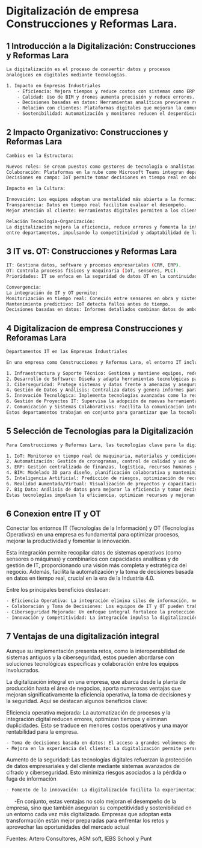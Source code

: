 # Digitalización de empresa Construcciones y Reformas Lara.
## 1 Introducción a la Digitalización: Construcciones y Reformas Lara
```bash
La digitalización es el proceso de convertir datos y procesos
analógicos en digitales mediante tecnologías.
```
```bash
1. Impacto en Empresas Industriales
    - Eficiencia: Mejora tiempos y reduce costos con sistemas como ERP.
    - Calidad: Uso de BIM y drones aumenta precisión y reduce errores.
    - Decisiones basadas en datos: Herramientas analíticas previenen retrasos y sobrecostes.
    - Relación con clientes: Plataformas digitales que mejoran la comunicación.
    - Sostenibilidad: Automatización y monitoreo reducen el desperdicio.
```

## 2 Impacto Organizativo: Construcciones y Reformas Lara
```bash
Cambios en la Estructura:

Nuevos roles: Se crean puestos como gestores de tecnología o analistas de datos.
Colaboración: Plataformas en la nube como Microsoft Teams integran departamentos (diseño, compras, obra).
Decisiones en campo: IoT permite tomar decisiones en tiempo real en obra.
```

```bash
Impacto en la Cultura:

Innovación: Los equipos adoptan una mentalidad más abierta a la formación tecnológica.
Transparencia: Datos en tiempo real facilitan evaluar el desempeño.
Mejor atención al cliente: Herramientas digitales permiten a los clientes seguir el progreso de las obras.
```

```bash
Relación Tecnología-Organización:
La digitalización mejora la eficiencia, reduce errores y fomenta la integración
entre departamentos, impulsando la competitividad y adaptabilidad de la empresa
```

## 3 IT vs. OT: Construcciones y Reformas Lara
```bash
IT: Gestiona datos, software y procesos empresariales (CRM, ERP).
OT: Controla procesos físicos y maquinaria (IoT, sensores, PLC).
Prioridades: IT se enfoca en la seguridad de datos OT en la continuidad operativa.
```

```bash
Convergencia:
La integración de IT y OT permite:
Monitorización en tiempo real: Conexión entre sensores en obra y sistemas administrativos.
Mantenimiento predictivo: IoT detecta fallos antes de tiempo.
Decisiones basadas en datos: Informes detallados combinan datos de ambos entornos.
```

## 4 Digitalizacion de empresa Construcciones y Reforamas Lara
```bash
Departamentos IT en las Empresas Industriales

En una empresa como Construcciones y Reformas Lara, el entorno IT incluye los siguientes departamentos clave:

1. Infraestructura y Soporte Técnico: Gestiona y mantiene equipos, redes y sistemas; resuelve problemas técnicos y asegura la continuidad operativa.
2. Desarrollo de Software: Diseña y adapta herramientas tecnológicas para la gestión de proyectos, presupuestos y operaciones.
3. Ciberseguridad: Protege sistemas y datos frente a amenazas y asegura el cumplimiento de normativas.
4. Gestión de Datos y Análisis: Centraliza datos y genera informes para optimizar tiempos, costos y recursos.
5. Innovación Tecnológica: Implementa tecnologías avanzadas como la realidad aumentada para mejorar eficiencia y competitividad.
6. Gestión de Proyectos IT: Supervisa la adopción de nuevas herramientas tecnológicas alineadas con los objetivos de la empresa.
7. Comunicación y Sistemas Colaborativos: Facilita la comunicación interna y externa y la gestión de proyectos con plataformas digitales.
Estos departamentos trabajan en conjunto para garantizar que la tecnología impulse la eficiencia, seguridad y productividad de la empresa.
```
##  5 Selección de Tecnologías para la Digitalización
```bash
Para Construcciones y Reformas Lara, las tecnologías clave para la digitalización incluyen:

1. IoT: Monitoreo en tiempo real de maquinaria, materiales y condiciones de obra.
2. Automatización: Gestión de cronogramas, control de calidad y uso de maquinaria automatizada en tareas repetitivas.
3. ERP: Gestión centralizada de finanzas, logística, recursos humanos y control de costos.
4. BIM: Modelado 3D para diseño, planificación colaborativa y mantenimiento.
5. Inteligencia Artificial: Predicción de riesgos, optimización de recursos y atención al cliente automatizada.
6. Realidad Aumentada/Virtual: Visualización de proyectos y capacitación inmersiva.
7. Big Data: Análisis de datos para mejorar la eficiencia y tomar decisiones estratégicas.
Estas tecnologías impulsan la eficiencia, optimizan recursos y mejoran la experiencia del cliente.
```
## 6 Conexion entre IT y OT

Conectar los entornos IT (Tecnologías de la Información) y OT (Tecnologías Operativas) en una empresa es fundamental para optimizar procesos, mejorar la productividad y fomentar la innovación.

Esta integración permite recopilar datos de sistemas operativos (como sensores o máquinas) y combinarlos con capacidades analíticas y de gestión de IT, proporcionando una visión más completa y estratégica del negocio. Además, facilita la automatización y la toma de decisiones basada en datos en tiempo real, crucial en la era de la Industria 4.0.

Entre los principales beneficios destacan:
```bash
- Eficiencia Operativa: La integración elimina silos de información, mejora el flujo de datos y optimiza el uso de recursos, desde materiales hasta energía.
- Colaboración y Toma de Decisiones: Los equipos de IT y OT pueden trabajar de manera conjunta, aumentando la agilidad y la capacidad de respuesta a los cambios del mercado.
- Ciberseguridad Mejorada: Un enfoque integral fortalece la protección contra ciberataques, especialmente en sectores críticos como energía y manufactura.
- Innovación y Competitividad: La integración impulsa la digitalización, clave para competir en un entorno global y adaptarse rápidamente a nuevas demandas.
```
## 7 Ventajas de una digitalización integral

Aunque su implementación presenta retos, como la interoperabilidad de sistemas antiguos y la ciberseguridad, estos pueden abordarse con soluciones tecnológicas específicas y colaboración entre los equipos involucrados.

La digitalización integral en una empresa, que abarca desde la planta de producción hasta el área de negocios, aporta numerosas ventajas que mejoran significativamente la eficiencia operativa, la toma de decisiones y la seguridad. Aquí se destacan algunos beneficios clave:

Eficiencia operativa mejorada: La automatización de procesos y la integración digital reducen errores, optimizan tiempos y eliminan duplicidades. Esto se traduce en menores costos operativos y una mayor rentabilidad para la empresa.
```bash
- Toma de decisiones basada en datos: El acceso a grandes volúmenes de datos permite analizar patrones y tendencias con herramientas avanzadas, como la inteligencia artificial y la analítica. Esto mejora la precisión en las decisiones estratégicas y tácticas, promoviendo una mayor adaptabilidad al mercado.
- Mejora en la experiencia del cliente: La digitalización permite personalizar productos y servicios según las necesidades específicas de los clientes, lo que incrementa su satisfacción y fidelidad. Además, facilita una atención más ágil y eficiente
```
Aumento de la seguridad: Las tecnologías digitales refuerzan la protección de datos empresariales y del cliente mediante sistemas avanzados de cifrado y ciberseguridad. Esto minimiza riesgos asociados a la pérdida o fuga de información
```bash
- Fomento de la innovación: La digitalización facilita la experimentación y la creación de nuevos modelos de negocio. Por ejemplo, permite lanzar productos más rápidamente y aprovechar nuevas oportunidades comerciales
```

`	`-En conjunto, estas ventajas no solo mejoran el desempeño de la empresa, sino que también aseguran su competitividad y sostenibilidad en un entorno cada vez más digitalizado. Empresas que adoptan esta transformación están mejor preparadas para enfrentar los retos y aprovechar las oportunidades del mercado actual

Fuentes: Artero Consultores, ASM soft, IEBS School y Punt
